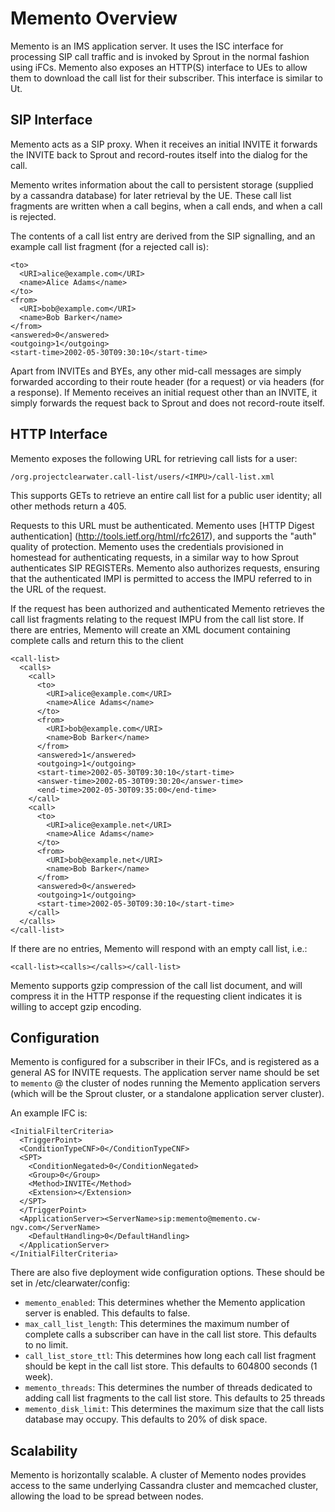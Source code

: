 Memento Overview
================

Memento is an IMS application server. It uses the ISC interface for processing SIP call traffic and is invoked by Sprout in the normal fashion using iFCs.
Memento also exposes an HTTP(S) interface to UEs to allow them to download the call list for their subscriber. This interface is similar to Ut.

SIP Interface
-------------

Memento acts as a SIP proxy. When it receives an initial INVITE it forwards the INVITE back to Sprout and record-routes itself into the dialog for the call.

Memento writes information about the call to persistent storage (supplied by a cassandra database) for later retrieval by the UE. These call list fragments are written when a call begins, when a call ends, and when a call is rejected.

The contents of a call list entry are derived from the SIP signalling, and an example call list fragment (for a rejected call is):

```
<to>
  <URI>alice@example.com</URI>
  <name>Alice Adams</name>
</to>
<from>
  <URI>bob@example.com</URI>
  <name>Bob Barker</name>
</from>
<answered>0</answered>
<outgoing>1</outgoing>
<start-time>2002-05-30T09:30:10</start-time>
```

Apart from INVITEs and BYEs, any other mid-call messages are simply forwarded according to their route header (for a request) or via headers (for a response). If Memento receives an initial request other than an INVITE, it simply forwards the request back to Sprout and does not record-route itself.

HTTP Interface
--------------

Memento exposes the following URL for retrieving call lists for a user:

    /org.projectclearwater.call-list/users/<IMPU>/call-list.xml

This supports GETs to retrieve an entire call list for a public user identity; all other methods return a 405.

Requests to this URL must be authenticated. Memento uses [HTTP Digest authentication] (http://tools.ietf.org/html/rfc2617), and supports the "auth" quality of protection. Memento uses the credentials provisioned in homestead for authenticating requests, in a similar way to how Sprout authenticates SIP REGISTERs. Memento also authorizes requests, ensuring that the authenticated IMPI is permitted to access the IMPU referred to in the URL of the request.

If the request has been authorized and authenticated Memento retrieves the call list fragments relating to the request IMPU from the call list store.
If there are entries, Memento will create an XML document containing complete calls and return this to the client

```
<call-list>
  <calls>
    <call>
      <to>
        <URI>alice@example.com</URI>
        <name>Alice Adams</name>
      </to>
      <from>
        <URI>bob@example.com</URI>
        <name>Bob Barker</name>
      </from>
      <answered>1</answered>
      <outgoing>1</outgoing>
      <start-time>2002-05-30T09:30:10</start-time>
      <answer-time>2002-05-30T09:30:20</answer-time>
      <end-time>2002-05-30T09:35:00</end-time>
    </call>
    <call>
      <to>
        <URI>alice@example.net</URI>
        <name>Alice Adams</name>
      </to>
      <from>
        <URI>bob@example.net</URI>
        <name>Bob Barker</name>
      </from>
      <answered>0</answered>
      <outgoing>1</outgoing>
      <start-time>2002-05-30T09:30:10</start-time>
    </call>
  </calls>
</call-list>
```

If there are no entries, Memento will respond with an empty call list, i.e.:

    <call-list><calls></calls></call-list>

Memento supports gzip compression of the call list document, and will compress it in the HTTP response if the requesting client indicates it is willing to accept gzip encoding.

Configuration
-------------

Memento is configured for a subscriber in their IFCs, and is registered as a general AS for INVITE requests. The application server name should be set to `memento` @ the cluster of nodes running the Memento application servers (which will be the Sprout cluster, or a standalone application server cluster). 

An example IFC is:

```
<InitialFilterCriteria>
  <TriggerPoint>
  <ConditionTypeCNF>0</ConditionTypeCNF>
  <SPT>
    <ConditionNegated>0</ConditionNegated>
    <Group>0</Group>
    <Method>INVITE</Method>
    <Extension></Extension>
  </SPT>
  </TriggerPoint>
  <ApplicationServer><ServerName>sip:memento@memento.cw-ngv.com</ServerName>
    <DefaultHandling>0</DefaultHandling>
  </ApplicationServer>
</InitialFilterCriteria>
```

There are also five deployment wide configuration options. These should be set in /etc/clearwater/config:

* `memento_enabled`: This determines whether the Memento application server is enabled. This defaults to false.
* `max_call_list_length`: This determines the maximum number of complete calls a subscriber can have in the call list store. This defaults to no limit.
* `call_list_store_ttl`: This determines how long each call list fragment should be kept in the call list store. This defaults to 604800 seconds (1 week).
* `memento_threads`: This determines the number of threads dedicated to adding call list fragments to the call list store. This defaults to 25 threads
* `memento_disk_limit`: This determines the maximum size that the call lists database may occupy. This defaults to 20% of disk space.

Scalability
-----------

Memento is horizontally scalable. A cluster of Memento nodes provides access to the same
underlying Cassandra cluster and memcached cluster, allowing the load to be spread between nodes.
